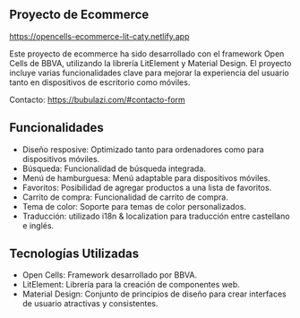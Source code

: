 ## Proyecto de Ecommerce

https://opencells-ecommerce-lit-caty.netlify.app

Este proyecto de ecommerce ha sido desarrollado con el framework Open Cells de BBVA, utilizando la librería LitElement y Material Design. El proyecto incluye varias funcionalidades clave para mejorar la experiencia del usuario tanto en dispositivos de escritorio como móviles.

Contacto: https://bubulazi.com/#contacto-form

## Funcionalidades

- Diseño resposive: Optimizado tanto para ordenadores como para dispositivos móviles.
- Búsqueda: Funcionalidad de búsqueda integrada.
- Menú de hamburguesa: Menú adaptable para dispositivos móviles.
- Favoritos: Posibilidad de agregar productos a una lista de favoritos.
- Carrito de compra: Funcionalidad de carrito de compra.
- Tema de color: Soporte para temas de color personalizados.
- Traducción: utilizado i18n & localization para traducción entre castellano e inglés.

## Tecnologías Utilizadas

- Open Cells: Framework desarrollado por BBVA.
- LitElement: Librería para la creación de componentes web.
- Material Design: Conjunto de principios de diseño para crear interfaces de usuario atractivas y consistentes.
